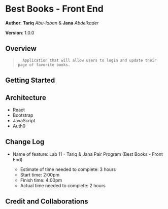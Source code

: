 # Best Books - Front End

**Author**: **Tariq** _Abu-laban_ & **Jana** _Abdelkader_

**Version**: 1.0.0

## Overview

<!-- Provide a high level overview of what this application is and why you are building it, beyond the fact that it's an assignment for this class. (i.e. What's your problem domain?) -->

>       Application that will allow users to login and update their page of favorite books.

## Getting Started

<!-- What are the steps that a user must take in order to build this app on their own machine and get it running? -->

## Architecture

<!-- Provide a detailed description of the application design. What technologies (languages, libraries, etc) you're using, and any other relevant design information. -->

- React
- Bootstrap
- JavaScript
- Auth0

## Change Log

<!-- Use this area to document the iterative changes made to your application as each feature is successfully implemented. Use time stamps. Here's an example:

01-01-2001 4:59pm - Application now has a fully-functional express server, with a GET route for the location resource. -->

- Name of feature: Lab 11 - Tariq & Jana Pair Program (Best Books - Front End)

  - Estimate of time needed to complete: 3 hours
  - Start time: 2:00pm
  - Finish time: 4:00pm
  - Actual time needed to complete: 2 hours

## Credit and Collaborations

<!-- Give credit (and a link) to other people or resources that helped you build this application. -->

